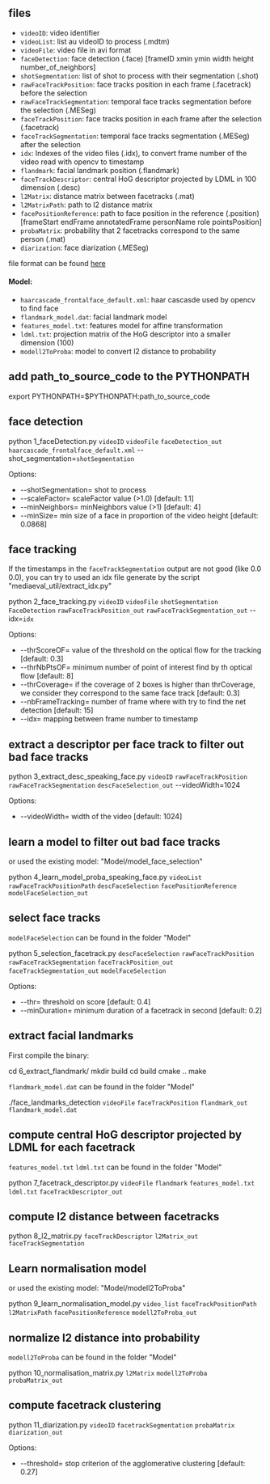 
## files

 - `videoID`: video identifier
 - `videoList`: list au videoID to process (.mdtm)
 - `videoFile`: video file in avi format
 - `faceDetection`: face detection (.face) [frameID xmin ymin width height number_of_neighbors]
 - `shotSegmentation`: list of shot to process with their segmentation (.shot)
 - `rawFaceTrackPosition`: face tracks position in each frame (.facetrack) before the selection
 - `rawFaceTrackSegmentation`: temporal face tracks segmentation before the selection (.MESeg)
 - `faceTrackPosition`: face tracks position in each frame after the selection (.facetrack)
 - `faceTrackSegmentation`: temporal face tracks segmentation (.MESeg) after the selection
 - `idx`: Indexes of the video files (.idx), to convert frame number of the video read with opencv to timestamp
 - `flandmark`: facial landmark position (.flandmark)
 - `faceTrackDescriptor`: central HoG descriptor projected by LDML in 100 dimension (.desc)
 - `l2Matrix`: distance matrix between facetracks (.mat)
 - `l2MatrixPath`: path to l2 distance matrix
 - `facePositionReference`: path to face position in the reference (.position) [frameStart endFrame annotatedFrame personName role pointsPosition]
 - `probaMatrix`: probability that 2 facetracks correspond to the same person (.mat)
 - `diarization`: face diarization (.MESeg)

file format can be found [here](https://github.com/MediaevalPersonDiscoveryTask/metadata/wiki/file-format)

 #### Model:

 - `haarcascade_frontalface_default.xml`: haar cascasde used by opencv to find face
 - `flandmark_model.dat`: facial landmark model
 - `features_model.txt`: features model for affine transformation
 - `ldml.txt`: projection matrix of the HoG descriptor into a smaller dimension (100)
 - `modell2ToProba`: model to convert l2 distance to probability

## add path_to_source_code to the PYTHONPATH

export PYTHONPATH=$PYTHONPATH:path_to_source_code

## face detection

python 1_faceDetection.py `videoID` `videoFile` `faceDetection_out` `haarcascade_frontalface_default.xml` --shot_segmentation=`shotSegmentation`

Options:

 - --shotSegmentation=<ss>   shot to process
 - --scaleFactor=<sf>        scaleFactor value (>1.0) [default: 1.1]
 - --minNeighbors=<mn>       minNeighbors value (>1) [default: 4]
 - --minSize=<min>           min size of a face in proportion of the video height [default: 0.0868]

## face tracking

If the timestamps in the `faceTrackSegmentation` output are not good (like 0.0 0.0), you can try to used an idx file generate by the script "mediaeval_util/extract_idx.py"

python 2_face_tracking.py `videoID` `videoFile` `shotSegmentation` `FaceDetection` `rawFaceTrackPosition_out` `rawFaceTrackSegmentation_out` --idx=`idx`

Options:

 - --thrScoreOF=<of>         value of the threshold on the optical flow for the tracking [default: 0.3]
 - --thrNbPtsOF=<nof>        minimum number of point of interest find by th optical flow [default: 8]
 - --thrCoverage=<tc>        if the coverage of 2 boxes is higher than thrCoverage, we consider they correspond to the same face track [default: 0.3]
 - --nbFrameTracking=<nft>   number of frame where with try to find the net detection [default: 15]
 - --idx=<idx>               mapping between frame number to timestamp

## extract a descriptor per face track to filter out bad face tracks

python 3_extract_desc_speaking_face.py `videoID` `rawFaceTrackPosition` `rawFaceTrackSegmentation` `descFaceSelection_out` --videoWidth=1024

Options:

 - --videoWidth=<of>   width of the video [default: 1024]

## learn a model to filter out bad face tracks

or used the existing model: "Model/model_face_selection"

python 4_learn_model_proba_speaking_face.py `videoList` `rawFaceTrackPositionPath` `descFaceSelection` `facePositionReference` `modelFaceSelection_out`

## select face tracks

`modelFaceSelection` can be found in the folder "Model"

python 5_selection_facetrack.py `descFaceSelection` `rawFaceTrackPosition` `rawFaceTrackSegmentation` `faceTrackPosition_out` `faceTrackSegmentation_out` `modelFaceSelection`

Options:

 - --thr=<t>           threshold on score [default: 0.4] 
 - --minDuration=<md>  minimum duration of a facetrack in second [default: 0.2] 

## extract facial landmarks

First compile the binary:

cd 6_extract_flandmark/
mkdir build
cd build
cmake ..
make 

`flandmark_model.dat` can be found in the folder "Model"


./face_landmarks_detection `videoFile` `faceTrackPosition` `flandmark_out` `flandmark_model.dat`

## compute central HoG descriptor projected by LDML for each facetrack

`features_model.txt` `ldml.txt` can be found in the folder "Model"

python 7_facetrack_descriptor.py `videoFile` `flandmark` `features_model.txt` `ldml.txt` `faceTrackDescriptor_out`

## compute l2 distance between facetracks

python 8_l2_matrix.py `faceTrackDescriptor` `l2Matrix_out` `faceTrackSegmentation`

## Learn normalisation model

or used the existing model: "Model/modell2ToProba"

python 9_learn_normalisation_model.py `video_list` `faceTrackPositionPath`  `l2MatrixPath` `facePositionReference` `modell2ToProba_out` 

## normalize l2 distance into probability

`modell2ToProba` can be found in the folder "Model"

python 10_normalisation_matrix.py `l2Matrix` `modell2ToProba` `probaMatrix_out`

## compute facetrack clustering

python 11_diarization.py `videoID` `facetrackSegmentation` `probaMatrix` `diarization_out`

Options:

 - --threshold=<t>  stop criterion of the agglomerative clustering [default: 0.27]